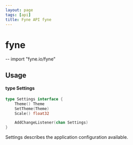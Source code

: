```yaml
---
layout: page
tags: [api]
title: Fyne API fyne
---
```


# fyne
--
    import "fyne.io/fyne"

## Usage

#### type Settings

```go
type Settings interface {
	Theme() Theme
	SetTheme(Theme)
	Scale() float32

	AddChangeListener(chan Settings)
}
```

Settings describes the application configuration available.
